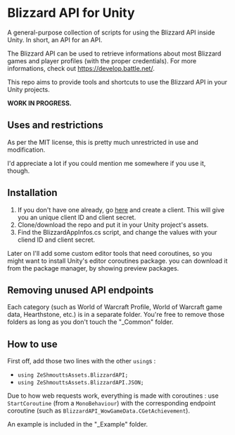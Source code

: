 # Blizzard API for Unity

A general-purpose collection of scripts for using the Blizzard API inside Unity. In short, an API for an API.

The Blizzard API can be used to retrieve informations about most Blizzard games and player profiles (with the proper credentials). For more informations, check out https://develop.battle.net/.

This repo aims to provide tools and shortcuts to use the Blizzard API in your Unity projects.

**WORK IN PROGRESS.**

## Uses and restrictions

As per the MIT license, this is pretty much unrestricted in use and modification.

I'd appreciate a lot if you could mention me somewhere if you use it, though.

## Installation

1. If you don't have one already, go [here](https://develop.battle.net/access/) and create a client. This will give you an unique client ID and client secret.
2. Clone/download the repo and put it in your Unity project's assets.
3. Find the BlizzardAppInfos.cs script, and change the values with your cliend ID and client secret.

Later on I'll add some custom editor tools that need coroutines, so you might want to install Unity's editor coroutines package. you can download it from the package manager, by showing preview packages.

## Removing unused API endpoints

Each category (such as World of Warcraft Profile, World of Warcraft game data, Hearthstone, etc.) is in a separate folder. You're free to remove those folders as long as you don't touch the "\_Common" folder.

## How to use

First off, add those two lines with the other `using`s :

- `using ZeShmouttsAssets.BlizzardAPI;`
- `using ZeShmouttsAssets.BlizzardAPI.JSON;`

Due to how web requests work, everything is made with coroutines : use `StartCoroutine` (from a `MonoBehaviour`) with the corresponding endpoint coroutine (such as `BlizzardAPI_WowGameData.CGetAchievement`).

An example is included in the "\_Example" folder.
